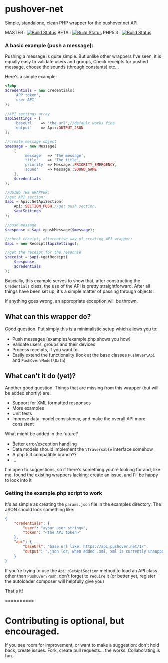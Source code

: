 pushover-net
============

Simple, standalone, clean PHP wrapper for the pushover.net API

MASTER : [![Build Status](https://travis-ci.org/EVODelavega/pushover-net.svg?branch=master)](https://travis-ci.org/EVODelavega/pushover-net)
BETA   : [![Build Status](https://travis-ci.org/EVODelavega/pushover-net.svg?branch=feature%2Fbeta)](https://travis-ci.org/EVODelavega/pushover-net)
PHP5.3 : [![Build Status](https://travis-ci.org/EVODelavega/pushover-net.svg?branch=version%2Fphp5-3)](https://travis-ci.org/EVODelavega/pushover-net)

### A basic example (push a message):

Pushing a message is quite simple. But unlike other wrappers I've seen, it is equally easy to validate users and groups,
Check receipts for pushed message, choose the sounds (through constants) etc...

Here's a simple example:

```php
<?php
$credentials = new Credentials(
    'APP token',
    'user API'
);

//API settings array
$apiSettings = [
    'baseUrl'   => 'the url',//default works fine
    'output'    => Api::OUTPUT_JSON
];

//create message object
$message = new Message(
    [
        'message'  => 'The message',
        'title'    => 'The title',
        'priority' => Message::PRIORITY_EMERGENCY,
        'sound'    => Message::SOUND_GAME
    ],
    $credentials
);

//USING THE WRAPPER:
//get API section:
$api = Api::GetApiSection(
    Api::SECTION_PUSH,//get push section,
    $apiSettings
);

//push message
$response = $api->pushMessage($message);

//check receipt, alternative way of creating API wrapper:
$api = new Receipt($apiSettings);

//get the receipt for the response
$receipt = $api->getReceipt(
    $response,
    $credentials
);

```

Bascially, this example serves to show that, after constructing the `Credentials` class, the use of the API is pretty
straightforward. After all things have been set up, it's a simple matter of passing through objects.

If anything goes wrong, an appropriate exception will be thrown.

## What can this wrapper do?

Good question. Put simply this is a minimalistic setup which allows you to:

- Push messages (examples/example.php shows you how)
- Validate users, groups and their devices
- Process receipts, if you want to
- Easily extend the functionality (look at the base classes `PushOver\Api` and `PushOver\Model\Data`)

## What can't it do (yet)?

Another good question. Things that are missing from this wrapper (but will be added shortly) are:

- Support for XML formatted responses
- More examples
- Unit tests
- Improve data-model consistency, and make the overall API more consistent

What might be added in the future?

- Better error/exception handling
- Data models should implement the `\Traversable` interface somehow
- A php 5.3 compatible branch??
- ...

I'm open to suggestions, so if there's something you're looking for and, like me, found the existing wrappers lacking: create an issue, and I'll be happy to look into it

### Getting the example.php script to work

It's as simple as creating the `params.json` file in the examples directory. The JSON should look something like:

```json
{
    "credentials": {
        "user": "<your user string>",
        "token": "<the API token>"
    },
    "api": {
        "baseUrl": "base url like: https://api.pushover.net/1/",
        "output": ".json (or, when added .xml, xml is currently unsupported)"
    }
}
```

If you're trying to use the `Api::GetApiSection` method to load an API class other than `PushOver\Push`, don't forget to `require` it (or better yet, register the autoloader composer will helpfully give you)

That's it!

==========

# Contributing is optional, but encouraged.

If you see room for improvement, or want to make a suggestion: don't hold back, create issues. Fork, create pull requests... the works. Collaborating is fun.
